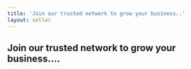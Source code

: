 ```yaml
---
title: 'Join our trusted network to grow your business..'
layout: seller
---
```

## Join our trusted network to grow your business....
